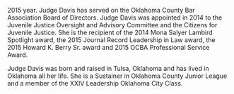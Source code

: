 ﻿---
fname: 'Lisa'
lname: 'Davis'
id: 1005
published: false
layout: judge-bio
---
2015 year. Judge Davis has served on
the Oklahoma County Bar Association Board of Directors. Judge Davis was
appointed in 2014 to the Juvenile Justice Oversight and Advisory
Committee and the Citizens for Juvenile Justice. She is the recipient of
the 2014 Mona Salyer Lambird Spotlight award, the 2015 Journal Record
Leadership in Law award, the 2015 Howard K. Berry Sr. award and 2015
OCBA Professional Service Award.

Judge Davis was born and raised in Tulsa, Oklahoma and has lived in
Oklahoma all her life. She is a Sustainer in Oklahoma County Junior
League and a member of the XXIV Leadership Oklahoma City Class.
